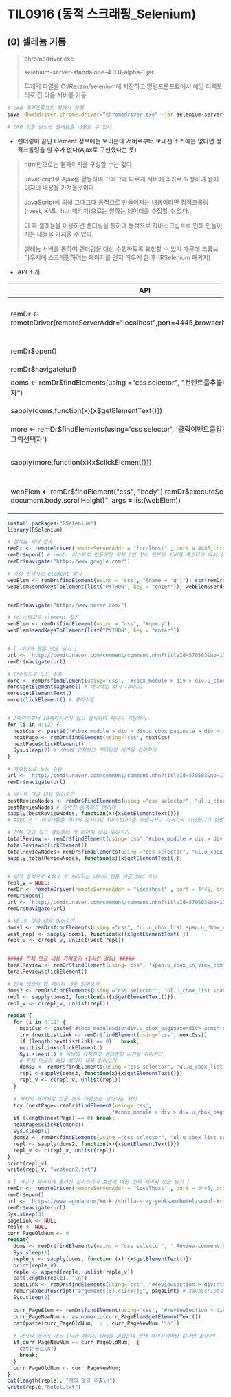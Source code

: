 # TIL0916 (동적 스크래핑_Selenium)

## (0) 셀레늄 기동

> chromedriver.exe
>
> selenium-server-standalone-4.0.0-alpha-1.jar
>
> 두개의 파일을 C:/Rexam/selenium에 저장하고 명령프롬프트에서 해당 디렉토리로 간 다음 서버를 기동

```bash
# cmd 명령프롬프트 창에서 실행
java -Dwebdriver.chrome.driver="chromedriver.exe" -jar selenium-server-standalone-4.0.0-alpha-1.jar -port 4445

# cmd 창을 닫으면 셀레늄을 이용할 수 없다
```



- 렌더링이 끝난 Element 정보에는 보이는데 서버로부터 보내진 소스에는 없다면 정적크롤링을 할 수가 없다(Ajax로 구현했다는 뜻)

> html만으로는 웹페이지를 구성할 수는 없다. 
>
> JavaScript로 Ajax를 활용하여 그때그때 다르게 서버에 추가로 요청하여 웹페이지의 내용을 가져올것이다
>
> JavaScript에 의해 그때그때 동적으로 만들어지는 내용이라면 정적크롤링(rvest, XML, httr 패키지)으로는 원하는 데이터를 수집할 수 없다. 
>
> 이 때 셀레늄을 이용하면 렌더링을 통하여 동적으로 자바스크립트로 인해 만들어지는 내용을 가져올 수 있다.
>
> 셀레늄 서버를 통하여 렌더링을 대신 수행하도록 요청할 수 있기 때문에 크롬브라우저에 스크래핑하려는 페이지를 먼저 띄우게 한 후 (RSelenium 패키지)



- API 소개

| API                                                          | 뜻                                                 |
| ------------------------------------------------------------ | -------------------------------------------------- |
| remDr <- remoteDriver(remoteServerAddr="localhost",port=4445,browserName="chrome") | Selenium  서버에 접속하고   remoteDriver 객체 리턴 |
| remDr$open()                                                 | 크롬브라우저 오픈                                  |
| remDr$navigate(url)                                          | 페이지 랜더링                                      |
| doms <- remDr$findElements(using ="css selector", "컨텐트를추출하려는태그의선택자") | 태그들을 찾자                                      |
| sapply(doms,function(x){x$getElementText()})                 | 찾아진 태그들의 컨텐트 추출                        |
| more  <- remDr$findElements(using='css  selector', '클릭이벤트를강제발생시키려는태그의선택자') | 태그를 찾자                                        |
| sapply(more,function(x){x$clickElement()})                   | 찾아진 태그에 클릭 이벤트 발생                     |
| webElem **<-** remDr$findElement("css",  "body")                                       remDr$executeScript("scrollTo(0, document.body.scrollHeight)", args **=**                                                     list(webElem)) | 페이지를 아래로 내리는(스크롤)    효과             |

```R
install.packages("RSelenium")
library(RSelenium)

# 셀레늄 서버 접속
remDr <- remoteDriver(remoteServerAddr = "localhost" , port = 4445, browserName = "chrome"); str(remDr)
remDr$open() # remDr 리스트로 만들어진 객체 (빈 창이 안뜨면 서버를 죽였다가 다시 실행)
remDr$navigate("http://www.google.com/")

# 속성 선택자로 element 찾기
webElem <- remDr$findElement(using = "css", "[name = 'q']"); str(remDr$findElement) 
webElem$sendKeysToElement(list("PYTHON", key = "enter")); webElem$sendKeysToElement


remDr$navigate("http://www.naver.com/")

# id 선택자로 element 찾기
webElem <- remDr$findElement(using = "css", "#query")
webElem$sendKeysToElement(list("PYTHON", key = "enter"))


# [ 네이버 웹툰 댓글 읽기 ]
url <- 'http://comic.naver.com/comment/comment.nhn?titleId=570503&no=135'
remDr$navigate(url)

# 단수형으로 노드 추출
more <- remDr$findElement(using='css', '#cbox_module > div > div.u_cbox_sort > div.u_cbox_sort_option > div > ul > li:nth-child(2) > a')
more$getElementTagName() # 태그네임 찾기 (a태그)
more$getElementText()
more$clickElement() # 클릭수행


# 2페이지부터 10페이지까지 링크 클릭하여 페이지 이동하기 
for (i in 4:12) {
  nextCss <- paste0("#cbox_module > div > div.u_cbox_paginate > div > a:nth-child(",i,") > span")
  nextPage <- remDr$findElement(using='css', nextCss)
  nextPage$clickElement()
  Sys.sleep(2) # 서버에 요청하고 렌더링할 시간을 줘야한다
}

# 복수형으로 노드 추출 
url <- 'http://comic.naver.com/comment/comment.nhn?titleId=570503&no=135'
remDr$navigate(url)

# 베스트 댓글 내용 읽어오기
bestReviewNodes <- remDr$findElements(using ="css selector", "ul.u_cbox_list span.u_cbox_contents")
bestReviewNodes # 찾아진 돔객체가 여러개
sapply(bestReviewNodes, function(x){x$getElementText()}) 
# sapply : 데이터들을 하나씩 순서대로 function을 수행시키고 차곡차곡 저장했다가 한번에 return

# 전체 댓글 링크 클릭후에 첫 페이지 내용 읽어오기
totalReview <- remDr$findElement(using='css','#cbox_module > div > div.u_cbox_sort > div.u_cbox_sort_option > div > ul > li:nth-child(2) > a')
totalReview$clickElement()
totalReviewNodes<-remDr$findElements(using ="css selector", "ul.u_cbox_list span.u_cbox_contents")
sapply(totalReviewNodes, function(x){x$getElementText()})


# 링크 클릭으로 AJAX 로 처리되는 네이버 웹툰 댓글 읽어 오기
repl_v = NULL;
remDr <- remoteDriver(remoteServerAddr = "localhost" , port = 4445, browserName = "chrome")
remDr$open()
url <- 'http://comic.naver.com/comment/comment.nhn?titleId=570503&no=135'
remDr$navigate(url)

# 베스트 댓글 내용 읽어오기
doms1 <- remDr$findElements(using ="css", "ul.u_cbox_list span.u_cbox_contents")
vest_repl <- sapply(doms1, function(x){x$getElementText()})
repl_v <- c(repl_v, unlist(vest_repl))


##### 전체 댓글 내용 가져오기 (1시간 걸림) #####
toralReview <- remDr$findElement(using='css', 'span.u_cbox_in_view_comment')
toralReview$clickElement()

# 전체 댓글의 첫 페이지 내용 읽어오기
doms2 <- remDr$findElements(using ="css selector", "ul.u_cbox_list span.u_cbox_contents")
repl <- sapply(doms2, function(x){x$getElementText()})
repl_v <- c(repl_v, unlist(repl))

repeat {
  for (i in 4:12) {               
    nextCss <- paste("#cbox_module>div>div.u_cbox_paginate>div> a:nth-child(",i,") > span", sep="")                
    try (nextListLink <- remDr$findElement(using='css', nextCss))
    if (length(nextListLink) == 0)   break;
    nextListLink$clickElement()
    Sys.sleep(1) # 서버에 요청하고 렌더링할 시간을 줘야한다
    # 전체 댓글의 해당 페이지 내용 읽어오기
    doms3 <- remDr$findElements(using ="css selector", "ul.u_cbox_list span.u_cbox_contents")
    repl <-sapply(doms3, function(x){x$getElementText()})
    repl_v <- c(repl_v, unlist(repl))                
  }
  
  # 마지막 페이지로 갔을 경우 다음으로 넘어가는 처리
  try (nextPage<-remDr$findElement(using='css',
                                  "#cbox_module > div > div.u_cbox_paginate > div > a:nth-child(13) > span.u_cbox_cnt_page"))
  if (length(nextPage) == 0) break;
  nextPage$clickElement()
  Sys.sleep(1)
  doms2 <- remDr$findElements(using ="css selector", "ul.u_cbox_list span.u_cbox_contents")
  repl <- sapply(doms2, function(x){x$getElementText()})
  repl_v <- c(repl_v, unlist(repl))        
}
print(repl_v)
write(repl_v, "webtoon2.txt")
```



```R
# [ 아고다 페이지에 올려진 신라스테이 호텔에 대한 전체 페이지 댓글 읽기 ]
remDr <- remoteDriver(remoteServerAddr = "localhost" , port = 4445, browserName = "chrome")
remDr$open()
url <- 'https://www.agoda.com/ko-kr/shilla-stay-yeoksam/hotel/seoul-kr.html?asq=z91SVm7Yvc0eRE%2FTBXmZWCYGcVeTALbG%2FvMXOYFqqcm2JknkW25Du%2BVdjH%2FesXg8ORIaVs1PaEgwePlsVWfwf3sX%2BVNABRcMMOWSvzQ9BxqOPOsvzl8390%2BEhEylPvEiBp0eoREr2xLYHgqmk0Io4J1HYEzEOqyvdox%2BwS6yxHeonB9lh7mJsBIjSBPoMzBLFW01k%2BU8s2bGO6PcSdsu3T30HwabyNzwNYKiv%2BRDxfs%3D&hotel=699258&tick=637215342272&languageId=9&userId=bcb7ecc6-7719-465f-bf29-951e39733c66&sessionId=uouhnqjisace4freagmzbxxc&pageTypeId=7&origin=KR&locale=ko-KR&cid=-1&aid=130243&currencyCode=KRW&htmlLanguage=ko-kr&cultureInfoName=ko-KR&ckuid=bcb7ecc6-7719-465f-bf29-951e39733c66&prid=0&checkIn=2020-05-30&checkOut=2020-05-31&rooms=1&adults=1&childs=0&priceCur=KRW&los=1&textToSearch=%EC%8B%A0%EB%9D%BC%EC%8A%A4%ED%85%8C%EC%9D%B4%20%EC%97%AD%EC%82%BC%20(Shilla%20Stay%20Yeoksam)&productType=-1&travellerType=0&familyMode=off'
remDr$navigate(url)
Sys.sleep(3)
pageLink <- NULL
reple <- NULL
curr_PageOldNum <- 0
repeat{
  doms <- remDr$findElements(using = "css selector", ".Review-comment-bodyText")
  Sys.sleep(1)
  reple_v <- sapply(doms, function (x) {x$getElementText()})
  print(reple_v)
  reple <- append(reple, unlist(reple_v))
  cat(length(reple), "\n")
  pageLink <- remDr$findElements(using='css', "#reviewSection > div:nth-child(6) > div > span:nth-child(3) > i ")
  remDr$executeScript("arguments[0].click();", pageLink) # JavaScript로 클릭 발생(clickElement() 메서드 보다 에러가 적다)
  Sys.sleep(2)
  
  curr_PageElem <- remDr$findElement(using='css', '#reviewSection > div:nth-child(6) > div > span.Review-paginator-numbers > span.Review-paginator-number.Review-paginator-number--current')
  curr_PageNewNum <- as.numeric(curr_PageElem$getElementText())
  cat(paste(curr_PageOldNum, ':', curr_PageNewNum,'\n'))
  
  # 마지막 페이지 체크 (다음 페이지 넘버를 읽었는데 현재 페이지넘버랑 같다면 끝내라)
  if(curr_PageNewNum == curr_PageOldNum)  {
    cat("종료\n")
    break; 
  }
  curr_PageOldNum <- curr_PageNewNum;
}
cat(length(reple), "개의 댓글 추출\n")
write(reple,"hotel.txt")
```

